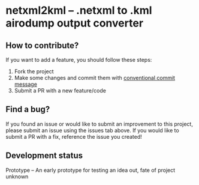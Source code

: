 # netxml2kml – .netxml to .kml airodump output converter

<!--## Features

-->

<!---## Project preview

<div style="display: flex;">
  <img src="" alt="" width="480" height="233"  border="10" />
</div>-->                                                                                                                         

<!--## How to install?

-->

<!--## How to tweak this project for your own uses?

-->

## How to contribute?

If you want to add a feature, you should follow these steps:

1. Fork the project
2. Make some changes and commit them with [conventional commit message](https://www.freecodecamp.org/news/how-to-write-better-git-commit-messages/)
3. Submit a PR with a new feature/code

## Find a bug?

If you found an issue or would like to submit an improvement to this project, please submit an issue using the issues tab above. If you would like to submit a PR with a fix, reference the issue you created!

<!--## Known issues (Work in progress)

- The route management page will not load if database contains a route with an empty departure/arrival city date-->

## Development status

Prototype – An early prototype for testing an idea out, fate of project unknown

